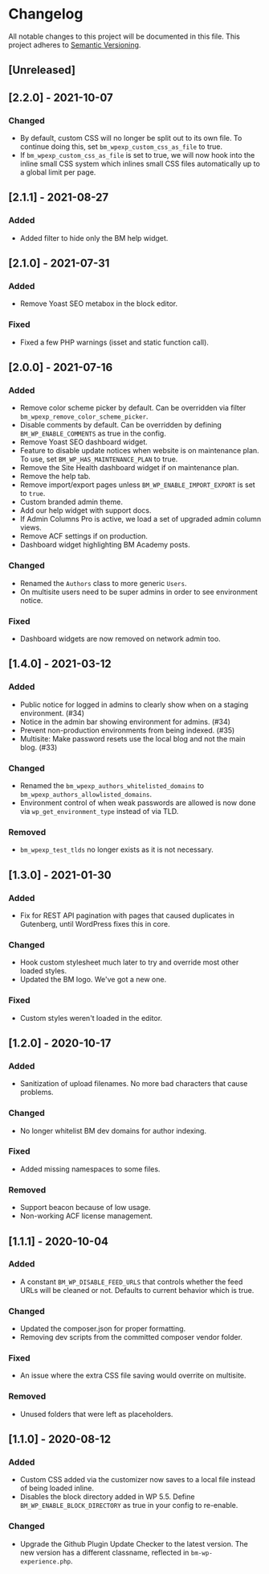 # Changelog

All notable changes to this project will be documented in this file. This project adheres to [Semantic Versioning](https://semver.org/spec/v2.0.0.html).

## [Unreleased]

## [2.2.0] - 2021-10-07

### Changed

- By default, custom CSS will no longer be split out to its own file. To continue doing this, set `bm_wpexp_custom_css_as_file` to true.
- If `bm_wpexp_custom_css_as_file` is set to true, we will now hook into the inline small CSS system which inlines small CSS files automatically up to a global limit per page.

## [2.1.1] - 2021-08-27

### Added

- Added filter to hide only the BM help widget.

## [2.1.0] - 2021-07-31

### Added

- Remove Yoast SEO metabox in the block editor.

### Fixed

- Fixed a few PHP warnings (isset and static function call).

## [2.0.0] - 2021-07-16

### Added

- Remove color scheme picker by default. Can be overridden via filter `bm_wpexp_remove_color_scheme_picker`.
- Disable comments by default. Can be overridden by defining `BM_WP_ENABLE_COMMENTS` as true in the config.
- Remove Yoast SEO dashboard widget.
- Feature to disable update notices when website is on maintenance plan. To use, set `BM_WP_HAS_MAINTENANCE_PLAN` to true.
- Remove the Site Health dashboard widget if on maintenance plan.
- Remove the help tab.
- Remove import/export pages unless `BM_WP_ENABLE_IMPORT_EXPORT` is set to `true`.
- Custom branded admin theme.
- Add our help widget with support docs.
- If Admin Columns Pro is active, we load a set of upgraded admin column views.
- Remove ACF settings if on production.
- Dashboard widget highlighting BM Academy posts.

### Changed

- Renamed the `Authors` class to more generic `Users`.
- On multisite users need to be super admins in order to see environment notice.

### Fixed

- Dashboard widgets are now removed on network admin too.

## [1.4.0] - 2021-03-12

### Added

- Public notice for logged in admins to clearly show when on a staging environment. (#34)
- Notice in the admin bar showing environment for admins. (#34)
- Prevent non-production environments from being indexed. (#35)
- Multisite: Make password resets use the local blog and not the main blog. (#33)

### Changed

- Renamed the `bm_wpexp_authors_whitelisted_domains` to `bm_wpexp_authors_allowlisted_domains`.
- Environment control of when weak passwords are allowed is now done via `wp_get_environment_type` instead of via TLD.

### Removed

- `bm_wpexp_test_tlds` no longer exists as it is not necessary.

## [1.3.0] - 2021-01-30

### Added

- Fix for REST API pagination with pages that caused duplicates in Gutenberg, until WordPress fixes this in core.

### Changed

- Hook custom stylesheet much later to try and override most other loaded styles.
- Updated the BM logo. We've got a new one.

### Fixed

- Custom styles weren't loaded in the editor.

## [1.2.0] - 2020-10-17

### Added

- Sanitization of upload filenames. No more bad characters that cause problems.

### Changed

- No longer whitelist BM dev domains for author indexing.

### Fixed

- Added missing namespaces to some files.

### Removed

- Support beacon because of low usage.
- Non-working ACF license management.

## [1.1.1] - 2020-10-04

### Added

- A constant `BM_WP_DISABLE_FEED_URLS` that controls whether the feed URLs will be cleaned or not. Defaults to current behavior which is true.

### Changed

- Updated the composer.json for proper formatting.
- Removing dev scripts from the committed composer vendor folder.

### Fixed

- An issue where the extra CSS file saving would overrite on multisite.

### Removed

- Unused folders that were left as placeholders.

## [1.1.0] - 2020-08-12

### Added

- Custom CSS added via the customizer now saves to a local file instead of being loaded inline.
- Disables the block directory added in WP 5.5. Define `BM_WP_ENABLE_BLOCK_DIRECTORY` as true in your config to re-enable.

### Changed

- Upgrade the Github Plugin Update Checker to the latest version. The new version has a different classname, reflected in `bm-wp-experience.php`.
